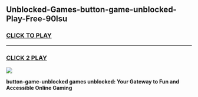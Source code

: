 
## Unblocked-Games-button-game-unblocked-Play-Free-90lsu
<h3>
<a href="https://premium76.site?title=button-game-unblocked&ref=23A">CLICK TO PLAY</a></h3>
<hr>

<h3>
<a href="https://premium76.site?title=button-game-unblocked&ref=23A">CLICK 2 PLAY</a>
  
</h3>

<a href="https://premium76.site?title=button-game-unblocked&ref=23A"><img src="https://clearcache.store/games.png"></a>


**button-game-unblocked games unblocked: Your Gateway to Fun and Accessible Online Gaming**
